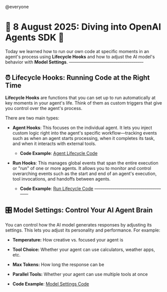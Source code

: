 @everyone 

# **🤖 8 August 2025: Diving into OpenAI Agents SDK 🤖**
Today we learned how to run our own code at specific moments in an agent's process using **Lifecycle Hooks** and how to adjust the AI model's behavior with **Model Settings**.
~~-------------------------------------~~

## ⏰ Lifecycle Hooks: Running Code at the Right Time 
**Lifecycle Hooks** are functions that you can set up to run automatically at key moments in your agent's life. Think of them as custom triggers that give you control over the agent's process.

There are two main types:
* **Agent Hooks**: This focuses on the individual agent. It lets you inject custom logic right into the agent's specific workflow—tracking events such as when an agent starts processing, when it completes its task, and when it interacts with external tools.
    * **Code Example**: [Agent Lifecycle Code](https://github.com/panaversity/learn-agentic-ai/tree/main/01_ai_agents_first/19_agent_lifecycle)

* **Run Hooks**: This manages global events that span the entire execution or "run" of one or more agents. It allows you to monitor and control overarching events such as the start and end of an agent's execution, tool invocations, and handoffs between agents.
    * **Code Example**: [Run Lifecycle Code](https://github.com/panaversity/learn-agentic-ai/tree/main/01_ai_agents_first/18_run_lifecycle)
~~-------------------------------------~~

## 🎛️ Model Settings: Control Your AI Agent Brain
You can control how the AI model generates responses by adjusting its settings. This lets you adjust its personality and performance. For example:
* **Temperature:** How creative vs. focused your agent is
* **Tool Choice:** Whether your agent can use calculators, weather apps, etc.
* **Max Tokens:** How long the response can be
* **Parallel Tools:** Whether your agent can use multiple tools at once

* **Code Example**: [Model Settings Code](https://github.com/panaversity/learn-agentic-ai/tree/main/01_ai_agents_first/07_model_settings)